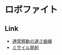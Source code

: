 ロボファイト
============

Link
----

- [通常移動の速さ曲線](http://rpubs.com/KUNIYOSHI/robof_run)
- [ミサイル発射](http://rpubs.com/KUNIYOSHI/robof__missile)
